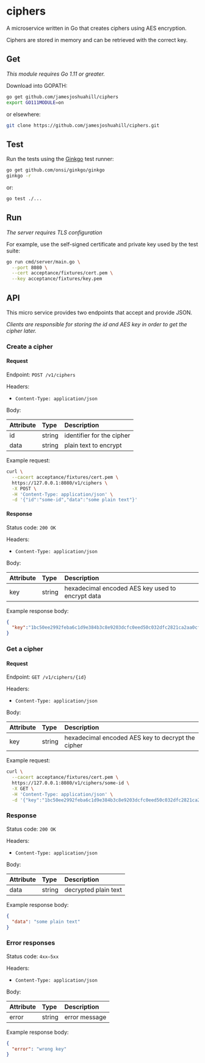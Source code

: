 # ciphers

A microservice written in Go that creates ciphers using AES encryption.

Ciphers are stored in memory and can be retrieved with the correct key.

## Get

_This module requires Go 1.11 or greater._

Download into GOPATH:

```bash
go get github.com/jamesjoshuahill/ciphers
export GO111MODULE=on
```

or elsewhere:

```bash
git clone https://github.com/jamesjoshuahill/ciphers.git
```

## Test

Run the tests using the [Ginkgo](https://onsi.github.io/ginkgo/) test runner:

```bash
go get github.com/onsi/ginkgo/ginkgo
ginkgo -r
```

or:

```bash
go test ./...
```

## Run

_The server requires TLS configuration_

For example, use the self-signed certificate and private key used by the test suite:

```bash
go run cmd/server/main.go \
  --port 8080 \
  --cert acceptance/fixtures/cert.pem \
  --key acceptance/fixtures/key.pem
```

## API

This micro service provides two endpoints that accept and provide JSON.

_Clients are responsible for storing the id and AES key in order to get the cipher later._

### Create a cipher

#### Request

Endpoint: `POST /v1/ciphers`

Headers:

- `Content-Type: application/json`

Body:

| Attribute | Type   | Description               |
|:----------|:-------|:--------------------------|
| id        | string | identifier for the cipher |
| data      | string | plain text to encrypt     |

Example request:
```bash
curl \
  --cacert acceptance/fixtures/cert.pem \
  https://127.0.0.1:8080/v1/ciphers \
  -X POST \
  -H 'Content-Type: application/json' \
  -d '{"id":"some-id","data":"some plain text"}'
```

#### Response

Status code: `200 OK`

Headers:

- `Content-Type: application/json`

Body:

| Attribute | Type   | Description                                      |
|:----------|:-------|:-------------------------------------------------|
| key       | string | hexadecimal encoded AES key used to encrypt data |

Example response body:
```json
{
  "key":"1bc50ee2992feba6c1d9e384b3c8e9203dcfc0eed50c032dfc2821ca2aa0cfa5",
}
```

### Get a cipher

#### Request

Endpoint: `GET /v1/ciphers/{id}`

Headers:

- `Content-Type: application/json`

Body:

| Attribute | Type   | Description                                       |
|:----------|:-------|:--------------------------------------------------|
| key       | string | hexadecimal encoded AES key to decrypt the cipher |

Example request:
```bash
curl \
  --cacert acceptance/fixtures/cert.pem \
  https://127.0.0.1:8080/v1/ciphers/some-id \
  -X GET \
  -H 'Content-Type: application/json' \
  -d '{"key":"1bc50ee2992feba6c1d9e384b3c8e9203dcfc0eed50c032dfc2821ca2aa0cfa5"}'
```

### Response

Status code: `200 OK`

Headers:

- `Content-Type: application/json`

Body:

| Attribute | Type   | Description          |
|:----------|:-------|:---------------------|
| data      | string | decrypted plain text |

Example response body:
```json
{
  "data": "some plain text"
}
```

### Error responses

Status code: `4xx–5xx`

Headers:

- `Content-Type: application/json`

Body:

| Attribute | Type   | Description   |
|:----------|:-------|:--------------|
| error     | string | error message |

Example response body:
```json
{
  "error": "wrong key"
}
```
